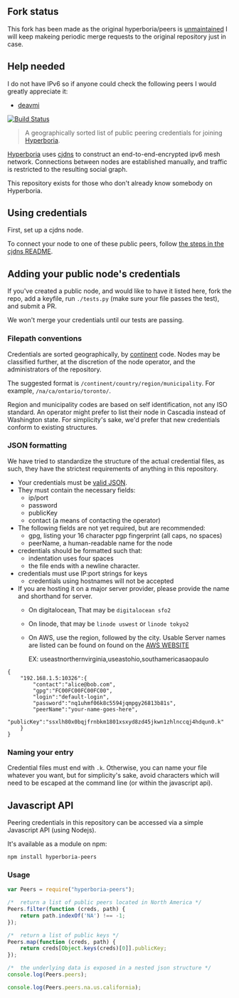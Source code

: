 ## Fork status
This fork has been made as the original hyperboria/peers is [unmaintained](https://github.com/hyperboria/peers/issues/192)
I will keep makeing periodic merge requests to the original repository just in case.

## Help needed
I do not have IPv6 so if anyone could check the following peers I would greatly appreciate it:
* [deavmi](https://github.com/CocolinoFan/peers/blob/master/af/za/deavmi.md)

[![Build Status](https://secure.travis-ci.org/hyperboria/peers.png)](http://travis-ci.org/hyperboria/peers)

> A geographically sorted list of public peering credentials for joining [Hyperboria](https://hyperboria.net/).

[Hyperboria](https://hyperboria.net/) uses [cjdns](https://github.com/cjdelisle/cjdns) to construct an end-to-end-encrypted ipv6 mesh network.
Connections between nodes are established manually, and traffic is restricted to the resulting social graph.

This repository exists for those who don't already know somebody on Hyperboria.

## Using credentials

First, set up a cjdns node.

To connect your node to one of these public peers, follow [the steps in the cjdns README](https://github.com/cjdelisle/cjdns/#3-connect-your-node-to-your-friends-node).

## Adding your public node's credentials

If you've created a public node, and would like to have it listed here, fork the repo, add a keyfile, run `./tests.py` (make sure your file passes the test), and submit a PR.

We won't merge your credentials until our tests are passing.

### Filepath conventions
Credentials are sorted geographically, by [continent](https://github.com/hyperboria/docs/blob/master/cjdns/nodeinfo-json.md#regarding-continent-codes) code.
Nodes may be classified further, at the discretion of the node operator, and the administrators of the repository.

The suggested format is `/continent/country/region/municipality`. For example, `/na/ca/ontario/toronto/`.

Region and municipality codes are based on self identification, not any ISO standard.
An operator might prefer to list their node in Cascadia instead of Washington state.
For simplicity's sake, we'd prefer that new credentials conform to existing structures.

### JSON formatting

We have tried to standardize the structure of the actual credential files, as such, they have the strictest requirements of anything in this repository.

* Your credentials must be [valid JSON](http://jsonlint.com/).
* They must contain the necessary fields:
  + ip/port
  + password
  + publicKey
  + contact (a means of contacting the operator)
* The following fields are not yet required, but are recommended:
  + gpg, listing your 16 character pgp fingerprint (all caps, no spaces)
  + peerName, a human-readable name for the node
* credentials should be formatted such that:
  - indentation uses four spaces
  - the file ends with a newline character.
* credentials must use IP:port strings for keys
  - credentials using hostnames will not be accepted
* If you are hosting it on a major server provider, please provide the name and shorthand for server. 
  - On digitalocean, That may be ```digitalocean sfo2```
  - On linode, that may be ```linode uswest``` or ```linode tokyo2```
  - On AWS, use the region, followed by the city. Usable Server names are listed can be found on found on the [AWS WEBSITE](https://aws.amazon.com/about-aws/global-infrastructure/)
  
      EX: useastnorthernvirginia,useastohio,southamericasaopaulo

```
{
    "192.168.1.5:10326":{
        "contact":"alice@bob.com",
        "gpg":"FC00FC00FC00FC00",
        "login":"default-login",
        "password":"nq1uhmf06k8c5594jqmpgy26813b81s",
        "peerName":"your-name-goes-here",
        "publicKey":"ssxlh80x0bqjfrnbkm1801xsxyd8zd45jkwn1zhlnccqj4hdqun0.k"
    }
}
```

### Naming your entry

Credential files must end with `.k`.
Otherwise, you can name your file whatever you want, but for simplicity's sake, avoid characters which will need to be escaped at the command line (or within the javascript api).

## Javascript API

Peering credentials in this repository can be accessed via a simple Javascript API (using Nodejs).

It's available as a module on npm:

`npm install hyperboria-peers`

### Usage

```Javascript
var Peers = require("hyperboria-peers");

/*  return a list of public peers located in North America */
Peers.filter(function (creds, path) {
    return path.indexOf('NA') !== -1;
});

/*  return a list of public keys */
Peers.map(function (creds, path) {
    return creds[Object.keys(creds)[0]].publicKey;
});

/*  the underlying data is exposed in a nested json structure */
console.log(Peers.peers);

console.log(Peers.peers.na.us.california);
```
